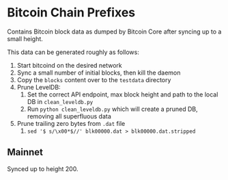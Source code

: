 Bitcoin Chain Prefixes
======================

Contains Bitcoin block data as dumped by Bitcoin Core after syncing up to a small height.

This data can be generated roughly as follows:
 1. Start bitcoind on the desired network
 1. Sync a small number of initial blocks, then kill the daemon
 1. Copy the `blocks` content over to the `testdata` directory
 1. Prune LevelDB:
    1. Set the correct API endpoint, max block height and path to the local DB in `clean_leveldb.py`
    1. Run `python clean_leveldb.py` which will create a pruned DB, removing all superfluous data
 1. Prune trailing zero bytes from `.dat` file
    1. `sed '$ s/\x00*$//' blk00000.dat > blk00000.dat.stripped`

## Mainnet

Synced up to height 200.
